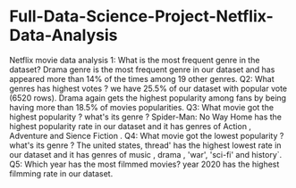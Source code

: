 # Full-Data-Science-Project-Netflix-Data-Analysis
Netflix movie data analysis
1: What is the most frequent genre in the dataset?
Drama genre is the most frequent genre in our dataset and has appeared more than 14% of the times among 19 other genres. 
Q2: What genres has highest votes ? we have 25.5% of our dataset with popular vote (6520 rows).
Drama again gets the highest popularity among fans by being having more than 18.5% of movies popularities.
Q3: What movie got the highest popularity ? what's its genre ?
Spider-Man: No Way Home has the highest popularity rate in our dataset and it has genres of Action , Adventure and Sience Fiction .
Q4: What movie got the lowest popularity ? what's its genre ? 
The united states, thread' has the highest lowest rate in our dataset and it has genres of music , drama , 'war', 'sci-fi' and history`. 
Q5: Which year has the most filmmed movies? 
year 2020 has the highest filmming rate in our dataset.
